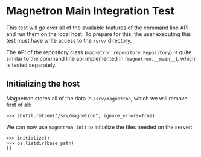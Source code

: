 # Magnetron Main Integration Test

This test will go over all of the available features of the command line API
and run them on the local host. To prepare for this, the user executing this
test must have write access to the `/srv/` directory.

The API of the repository class (`magnetron.repository.Repository`) is quite
similar to the command line api implemented in (`magnetron.__main__`), which
is tested separately.

## Initializing the host

Magnetron stores all of the data in `/srv/magnetron`, which we will remove
first of all:

    >>> shutil.rmtree("/srv/magnetron", ignore_errors=True)

We can now use `magnetron init` to initialize the files needed on the server:

    >>> initialize()
    >>> os.listdir(base_path)
    []
